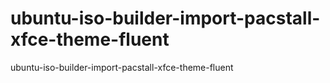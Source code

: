 # ubuntu-iso-builder-import-pacstall-xfce-theme-fluent
ubuntu-iso-builder-import-pacstall-xfce-theme-fluent

